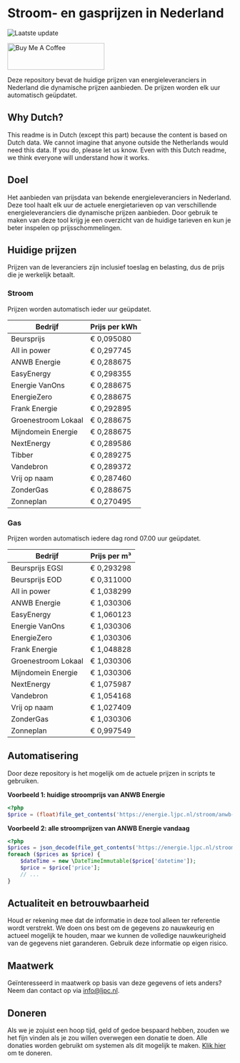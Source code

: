 # Stroom- en gasprijzen in Nederland

![Laatste update](https://img.shields.io/badge/laatste%20update-2023--06--12%2005%3A00%20CET-brightgreen)

<a href="https://www.buymeacoffee.com/Lars-" target="_blank"><img src="https://cdn.buymeacoffee.com/buttons/v2/default-orange.png" alt="Buy Me A Coffee" height="60" style="height: 60px !important;width: 217px !important;" ></a>

Deze repository bevat de huidige prijzen van energieleveranciers in Nederland die dynamische prijzen aanbieden. De prijzen worden elk uur automatisch geüpdatet.

## Why Dutch?

This readme is in Dutch (except this part) because the content is based on Dutch data. We cannot imagine that anyone outside the Netherlands would need this data. If you do, please let us know. Even with this Dutch readme, we think
everyone will understand how it works.

## Doel

Het aanbieden van prijsdata van bekende energieleveranciers in Nederland. Deze tool haalt elk uur de actuele energietarieven op van verschillende energieleveranciers die dynamische prijzen aanbieden. Door gebruik te maken van deze tool
krijg je een overzicht van de huidige tarieven en kun je beter inspelen op prijsschommelingen.

## Huidige prijzen

Prijzen van de leveranciers zijn inclusief toeslag en belasting, dus de prijs die je werkelijk betaalt.

### Stroom

Prijzen worden automatisch ieder uur geüpdatet.

 Bedrijf | Prijs per kWh 
---------|---------------
Beursprijs | € 0,095080
All in power | € 0,297745
ANWB Energie | € 0,288675
EasyEnergy | € 0,298355
Energie VanOns | € 0,288675
EnergieZero | € 0,288675
Frank Energie | € 0,292895
Groenestroom Lokaal | € 0,288675
Mijndomein Energie | € 0,288675
NextEnergy | € 0,289586
Tibber | € 0,289275
Vandebron | € 0,289372
Vrij op naam | € 0,287460
ZonderGas | € 0,288675
Zonneplan | € 0,270495


### Gas

Prijzen worden automatisch iedere dag rond 07.00 uur geüpdatet.

 Bedrijf | Prijs per m³ 
---------|--------------
Beursprijs EGSI | € 0,293298
Beursprijs EOD | € 0,311000
All in power | € 1,038299
ANWB Energie | € 1,030306
EasyEnergy | € 1,060123
Energie VanOns | € 1,030306
EnergieZero | € 1,030306
Frank Energie | € 1,048828
Groenestroom Lokaal | € 1,030306
Mijndomein Energie | € 1,030306
NextEnergy | € 1,075987
Vandebron | € 1,054168
Vrij op naam | € 1,027409
ZonderGas | € 1,030306
Zonneplan | € 0,997549


## Automatisering

Door deze repository is het mogelijk om de actuele prijzen in scripts te gebruiken.

**Voorbeeld 1: huidige stroomprijs van ANWB Energie**

```php
<?php
$price = (float)file_get_contents('https://energie.ljpc.nl/stroom/anwb-energie-nu.txt');

```

**Voorbeeld 2: alle stroomprijzen van ANWB Energie vandaag**

```php
<?php
$prices = json_decode(file_get_contents('https://energie.ljpc.nl/stroom/all-in-power-vandaag.json'),true);
foreach ($prices as $price) {
    $dateTime = new \DateTimeImmutable($price['datetime']);
    $price = $price['price'];
    // ...
}
```

## Actualiteit en betrouwbaarheid

Houd er rekening mee dat de informatie in deze tool alleen ter referentie wordt verstrekt. We doen ons best om de gegevens zo nauwkeurig en actueel mogelijk te houden, maar we kunnen de volledige nauwkeurigheid van de gegevens niet
garanderen. Gebruik deze informatie op eigen risico.

## Maatwerk

Geïnteresseerd in maatwerk op basis van deze gegevens of iets anders? Neem dan contact op
via [info@ljpc.nl](mailto:info@ljpc.nl?subject=Energie%20prijzen).

## Doneren

Als we je zojuist een hoop tijd, geld of gedoe bespaard hebben, zouden we het fijn vinden als je zou willen overwegen een
donatie te doen. Alle donaties worden gebruikt om systemen als dit mogelijk te
maken. [Klik hier](https://www.buymeacoffee.com/Lars-) om te doneren.
